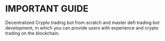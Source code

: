 # IMPORTANT GUIDE

Decentralized Crypto trading bot from scratch and master defi trading bot development, in which you can provide users with experience and crypto trading on the blockchain.
